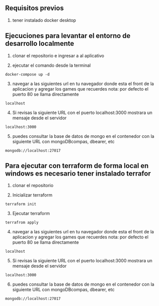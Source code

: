 

## Requisitos previos

1. tener instalado docker desktop


## Ejecuciones para levantar el entorno de desarrollo localmente

1. clonar el repositorio e ingresar a al aplicativo


2. ejecutar el comando desde la terminal

```
docker-compose up -d
```

3. navegar a las siguientes url en tu navegador  donde esta el front de la aplicacion y agregar los games que recuerdes
nota: por defecto el puerto 80 se llama directamente 

```
localhost
```

4. Si revisas la siguiente URL con el puerto localhost:3000 mostrara un mensaje desde el servidor

```
localhost:3000
```


5. puedes consultar la base de datos de mongo en el contenedor con la siguiente URL con mongoDBcompas, dbearer, etc

```
mongodb://localhost:27017
```




## Para ejecutar con terraform de forma local en windows es necesario tener instalado terrafor


1. clonar el repositorio


2. Inicializar terraform
```
terraform init
```

3. Ejecutar terraform
```
terrafrom apply
```

4. navegar a las siguientes url en tu navegador  donde esta el front de la aplicacion y agregar los games que recuerdes
nota: por defecto el puerto 80 se llama directamente 

```
localhost
```

5. Si revisas la siguiente URL con el puerto localhost:3000 mostrara un mensaje desde el servidor

```
localhost:3000
```


6. puedes consultar la base de datos de mongo en el contenedor con la siguiente URL con mongoDBcompas, dbearer, etc

```
mongodb://localhost:27017
```

